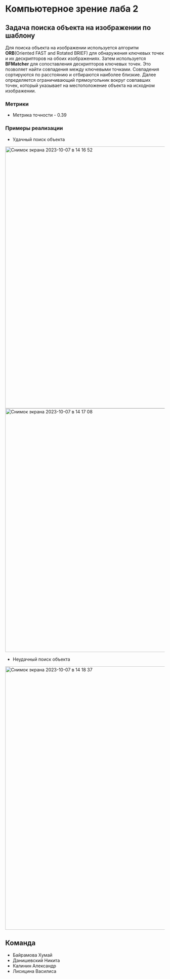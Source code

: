 # Компьютерное зрение лаба 2 
## Задача поиска объекта на изображении по шаблону

Для поиска объекта на изображении используется алгоритм **ORB**(Oriented FAST and Rotated BRIEF) для обнаружения ключевых точек и их дескрипторов на обоих изображениях. Затем используется **BFMatcher** для сопоставления дескрипторов ключевых точек. Это позволяет найти совпадения между ключевыми точками. Совпадения сортируются по расстоянию и отбираются наиболее близкие. Далее определяется ограничивающий прямоугольник вокруг совпавших точек, который указывает на местоположение объекта на исходном изображении.

### Метрики
* Метрика точности - 0.39
### Примеры реализации
* Удачный поиск объекта
<img width="825" alt="Снимок экрана 2023-10-07 в 14 16 52" src="https://github.com/Sstilva/cv_lab2/assets/57155484/bffe44f8-0c75-418a-ba17-c016b50d8013">
<img width="768" alt="Снимок экрана 2023-10-07 в 14 17 08" src="https://github.com/Sstilva/cv_lab2/assets/57155484/d3f23447-aa0b-4d9f-8582-c8a5864e05f4">

* Неудачный поиск объекта
<img width="830" alt="Снимок экрана 2023-10-07 в 14 18 37" src="https://github.com/Sstilva/cv_lab2/assets/57155484/4ad084a2-8076-4291-99b6-456e0787a14b">


## Команда
 * Байрамова Хумай
 * Данишевский Никита
 * Калинин Александр
 * Лисицина Василиса


